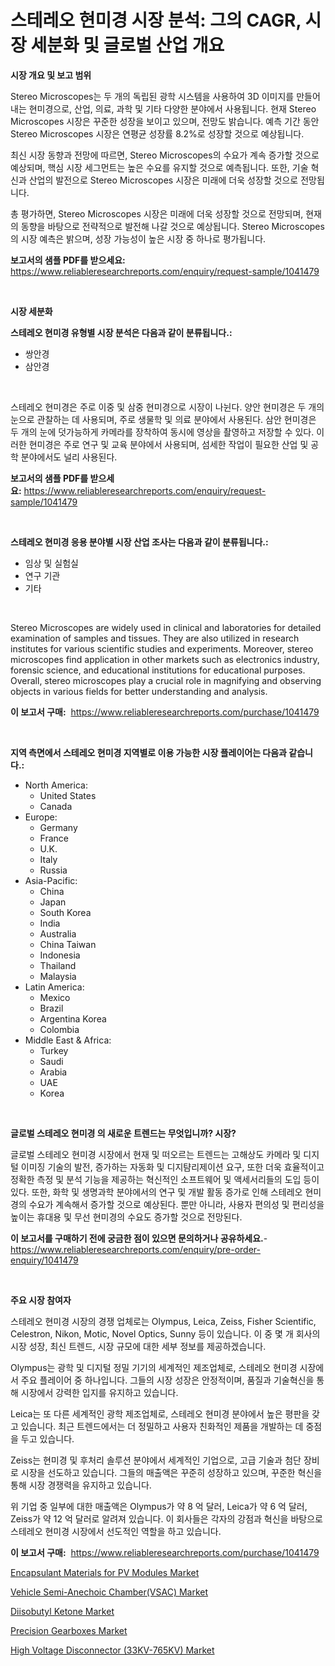 <p><h1>스테레오 현미경 시장 분석: 그의 CAGR, 시장 세분화 및 글로벌 산업 개요</h1></p><p><strong>시장 개요 및 보고 범위</strong></p>
<p><p>Stereo Microscopes는 두 개의 독립된 광학 시스템을 사용하여 3D 이미지를 만들어내는 현미경으로, 산업, 의료, 과학 및 기타 다양한 분야에서 사용됩니다. 현재 Stereo Microscopes 시장은 꾸준한 성장을 보이고 있으며, 전망도 밝습니다. 예측 기간 동안 Stereo Microscopes 시장은 연평균 성장률 8.2%로 성장할 것으로 예상됩니다.</p><p>최신 시장 동향과 전망에 따르면, Stereo Microscopes의 수요가 계속 증가할 것으로 예상되며, 핵심 시장 세그먼트는 높은 수요를 유지할 것으로 예측됩니다. 또한, 기술 혁신과 산업의 발전으로 Stereo Microscopes 시장은 미래에 더욱 성장할 것으로 전망됩니다.</p><p>총 평가하면, Stereo Microscopes 시장은 미래에 더욱 성장할 것으로 전망되며, 현재의 동향을 바탕으로 전략적으로 발전해 나갈 것으로 예상됩니다. Stereo Microscopes의 시장 예측은 밝으며, 성장 가능성이 높은 시장 중 하나로 평가됩니다.</p></p>
<p><strong>보고서의 샘플 PDF를 받으세요:</strong> <a href="https://www.reliableresearchreports.com/enquiry/request-sample/1041479">https://www.reliableresearchreports.com/enquiry/request-sample/1041479</a></p>
<p>&nbsp;</p>
<p><strong>시장 세분화</strong></p>
<p><strong>스테레오 현미경 유형별 시장 분석은 다음과 같이 분류됩니다.:</strong></p>
<p><ul><li>쌍안경</li><li>삼안경</li></ul></p>
<p>&nbsp;</p>
<p><p>스테레오 현미경은 주로 이중 및 삼중 현미경으로 시장이 나뉜다. 양안 현미경은 두 개의 눈으로 관찰하는 데 사용되며, 주로 생물학 및 의료 분야에서 사용된다. 삼안 현미경은 두 개의 눈에 덧가능하게 카메라를 장착하여 동시에 영상을 촬영하고 저장할 수 있다. 이러한 현미경은 주로 연구 및 교육 분야에서 사용되며, 섬세한 작업이 필요한 산업 및 공학 분야에서도 널리 사용된다.</p></p>
<p><strong>보고서의 샘플 PDF를 받으세요:</strong>&nbsp;<a href="https://www.reliableresearchreports.com/enquiry/request-sample/1041479">https://www.reliableresearchreports.com/enquiry/request-sample/1041479</a></p>
<p>&nbsp;</p>
<p><strong> 스테레오 현미경 응용 분야별 시장 산업 조사는 다음과 같이 분류됩니다.:</strong></p>
<p><ul><li>임상 및 실험실</li><li>연구 기관</li><li>기타</li></ul></p>
<p>&nbsp;</p>
<p><p>Stereo Microscopes are widely used in clinical and laboratories for detailed examination of samples and tissues. They are also utilized in research institutes for various scientific studies and experiments. Moreover, stereo microscopes find application in other markets such as electronics industry, forensic science, and educational institutions for educational purposes. Overall, stereo microscopes play a crucial role in magnifying and observing objects in various fields for better understanding and analysis.</p></p>
<p><strong>이 보고서 구매:</strong>&nbsp; <a href="https://www.reliableresearchreports.com/purchase/1041479">https://www.reliableresearchreports.com/purchase/1041479</a></p>
<p>&nbsp;</p>
<p><strong>지역 측면에서 스테레오 현미경 지역별로 이용 가능한 시장 플레이어는 다음과 같습니다.:</strong></p>
<p><ul>
    <li>
        North America:
        <ul>
            <li>United States</li>
            <li>Canada</li>
        </ul>
    </li>
    <li>
        Europe:
        <ul>
            <li>Germany</li>
            <li>France</li>
            <li>U.K.</li>
            <li>Italy</li>
            <li>Russia</li>
        </ul>
    </li>
    <li>
        Asia-Pacific:
        <ul>
            <li>China</li>
            <li>Japan</li>
            <li>South Korea</li>
            <li>India</li>
            <li>Australia</li>
            <li>China Taiwan</li>
            <li>Indonesia</li>
            <li>Thailand</li>
            <li>Malaysia</li>
        </ul>
    </li>
    <li>
        Latin America:
        <ul>
            <li>Mexico</li>
            <li>Brazil</li>
            <li>Argentina Korea</li>
            <li>Colombia</li>
        </ul>
    </li>
    <li>
        Middle East & Africa:
        <ul>
            <li>Turkey</li>
            <li>Saudi</li>
            <li>Arabia</li>
            <li>UAE</li>
            <li>Korea</li>
        </ul>
    </li>
    </ul></p>
<p>&nbsp;</p>
<p><strong>글로벌 스테레오 현미경 의 새로운 트렌드는 무엇입니까? 시장?</strong></p>
<p><p>글로벌 스테레오 현미경 시장에서 현재 및 떠오르는 트렌드는 고해상도 카메라 및 디지털 이미징 기술의 발전, 증가하는 자동화 및 디지턈리제이션 요구, 또한 더욱 효율적이고 정확한 측정 및 분석 기능을 제공하는 혁신적인 소프트웨어 및 액세서리들의 도입 등이 있다. 또한, 화학 및 생명과학 분야에서의 연구 및 개발 활동 증가로 인해 스테레오 현미경의 수요가 계속해서 증가할 것으로 예상된다. 뿐만 아니라, 사용자 편의성 및 편리성을 높이는 휴대용 및 무선 현미경의 수요도 증가할 것으로 전망된다.</p></p>
<p><strong>이 보고서를 구매하기 전에 궁금한 점이 있으면 문의하거나 공유하세요.</strong>- <a href="https://www.reliableresearchreports.com/enquiry/pre-order-enquiry/1041479">https://www.reliableresearchreports.com/enquiry/pre-order-enquiry/1041479</a></p>
<p>&nbsp;</p>
<p><strong>주요 시장 참여자</strong></p>
<p><p>스테레오 현미경 시장의 경쟁 업체로는 Olympus, Leica, Zeiss, Fisher Scientific, Celestron, Nikon, Motic, Novel Optics, Sunny 등이 있습니다. 이 중 몇 개 회사의 시장 성장, 최신 트렌드, 시장 규모에 대한 세부 정보를 제공하겠습니다.</p><p>Olympus는 광학 및 디지털 정밀 기기의 세계적인 제조업체로, 스테레오 현미경 시장에서 주요 플레이어 중 하나입니다. 그들의 시장 성장은 안정적이며, 품질과 기술혁신을 통해 시장에서 강력한 입지를 유지하고 있습니다.</p><p>Leica는 또 다른 세계적인 광학 제조업체로, 스테레오 현미경 분야에서 높은 평판을 갖고 있습니다. 최근 트렌드에서는 더 정밀하고 사용자 친화적인 제품을 개발하는 데 중점을 두고 있습니다.</p><p>Zeiss는 현미경 및 후처리 솔루션 분야에서 세계적인 기업으로, 고급 기술과 첨단 장비로 시장을 선도하고 있습니다. 그들의 매출액은 꾸준히 성장하고 있으며, 꾸준한 혁신을 통해 시장 경쟁력을 유지하고 있습니다.</p><p>위 기업 중 일부에 대한 매출액은 Olympus가 약 8 억 달러, Leica가 약 6 억 달러, Zeiss가 약 12 억 달러로 알려져 있습니다. 이 회사들은 각자의 강점과 혁신을 바탕으로 스테레오 현미경 시장에서 선도적인 역할을 하고 있습니다.</p></p>
<p><strong>이 보고서 구매:</strong>&nbsp;&nbsp;<a href="https://www.reliableresearchreports.com/purchase/1041479">https://www.reliableresearchreports.com/purchase/1041479</a></p>
<p><p><a href="https://github.com/derrinmiltonellis35gcl/Market-Research-Report-List-2/blob/main/encapsulant-materials-for-pv-modules-market.md">Encapsulant Materials for PV Modules Market</a></p><p><a href="https://issuu.com/reportprime-2/docs/vehicle-semi-anechoic-chambervsac-market-size-2030">Vehicle Semi-Anechoic Chamber(VSAC) Market</a></p><p><a href="https://lydian-appliance-61d.notion.site/Diisobutyl-Ketone-Market-Size-Share-Trends-Analysis-Report-By-Application-Regional-Outlook-Comp-fb54b88db6744e01a7a7334697d91639">Diisobutyl Ketone Market</a></p><p><a href="https://view.publitas.com/reportprime-1/precision-gearboxes-market-insights-market-players-and-forecast-till-2031/">Precision Gearboxes Market</a></p><p><a href="https://github.com/Chiragrp22/Market-Research-Report-List-4/blob/main/high-voltage-disconnector-33kv-765kv-market.md">High Voltage Disconnector (33KV-765KV) Market</a></p></p>
